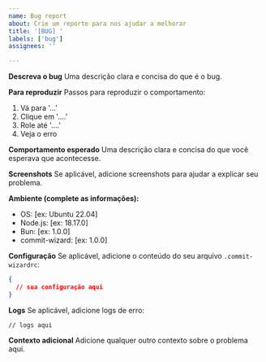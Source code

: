 ```yaml
---
name: Bug report
about: Crie um reporte para nos ajudar a melhorar
title: '[BUG] '
labels: ['bug']
assignees: ''

---
```


**Descreva o bug**
Uma descrição clara e concisa do que é o bug.

**Para reproduzir**
Passos para reproduzir o comportamento:
1. Vá para '...'
2. Clique em '....'
3. Role até '....'
4. Veja o erro

**Comportamento esperado**
Uma descrição clara e concisa do que você esperava que acontecesse.

**Screenshots**
Se aplicável, adicione screenshots para ajudar a explicar seu problema.

**Ambiente (complete as informações):**
 - OS: [ex: Ubuntu 22.04]
 - Node.js: [ex: 18.17.0]
 - Bun: [ex: 1.0.0]
 - commit-wizard: [ex: 1.0.0]

**Configuração**
Se aplicável, adicione o conteúdo do seu arquivo `.commit-wizardrc`:

```json
{
  // sua configuração aqui
}
```

**Logs**
Se aplicável, adicione logs de erro:

```
// logs aqui
```

**Contexto adicional**
Adicione qualquer outro contexto sobre o problema aqui. 